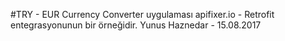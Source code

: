 #TRY - EUR Currency Converter uygulaması apifixer.io - Retrofit entegrasyonunun bir örneğidir.
Yunus Haznedar - 15.08.2017
